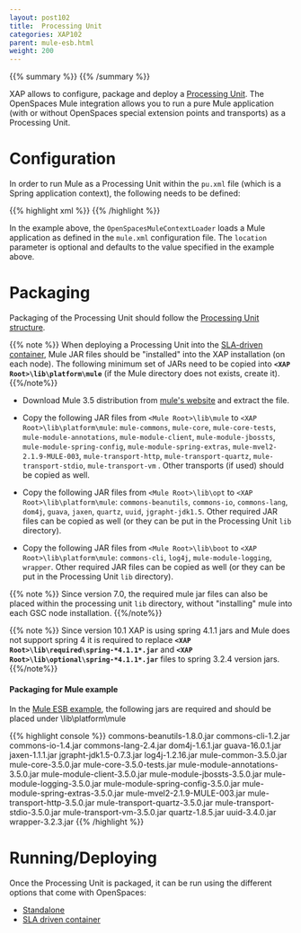 ```yaml
---
layout: post102
title:  Processing Unit
categories: XAP102
parent: mule-esb.html
weight: 200
---
```



{{% summary  %}} {{% /summary %}}



XAP allows to configure, package and deploy a [Processing Unit](./the-processing-unit-overview.html). The OpenSpaces Mule integration allows you to run a pure Mule application (with or without OpenSpaces special extension points and transports) as a Processing Unit.

# Configuration

In order to run Mule as a Processing Unit within the `pu.xml` file (which is a Spring application context), the following needs to be defined:

{{% highlight xml %}}
<bean class="org.openspaces.esb.mule.pu.OpenSpacesMuleContextLoader">
    <property name="location" value="/META-INF/spring/mule.xml"/>
</bean>
{{% /highlight %}}

In the example above, the `OpenSpacesMuleContextLoader` loads a Mule application as defined in the `mule.xml` configuration file. The `location` parameter is optional and defaults to the value specified in the example above.

# Packaging

Packaging of the Processing Unit should follow the [Processing Unit structure](./the-processing-unit-structure-and-configuration.html).

{{% note %}}
When deploying a Processing Unit into the [SLA-driven container](./deploying-onto-the-service-grid.html), Mule JAR files should be "installed" into the XAP installation (on each node). The following minimum set of JARs need to be copied into **`<XAP Root>\lib\platform\mule`** (if the Mule directory does not exists, create it).
{{%/note%}}

- Download Mule 3.5 distribution from [mule's website](https://www.mulesoft.org/download-mule-esb-community-edition) and extract the file.
 
- Copy the following JAR files from `<Mule Root>\lib\mule` to `<XAP Root>\lib\platform\mule`:
`mule-commons`, `mule-core`, `mule-core-tests`, `mule-module-annotations`, `mule-module-client`, `mule-module-jbossts`, `mule-module-spring-config`, `mule-module-spring-extras`,  `mule-mvel2-2.1.9-MULE-003`, `mule-transport-http`, `mule-transport-quartz`, `mule-transport-stdio`, `mule-transport-vm` . Other transports (if used) should be copied as well.

- Copy the following JAR files from `<Mule Root>\lib\opt` to `<XAP Root>\lib\platform\mule`:
`commons-beanutils`, `commons-io`, `commons-lang`, `dom4j`, `guava`, `jaxen`, `quartz`, `uuid`, `jgrapht-jdk1.5`. Other required JAR files can be copied as well (or they can be put in the Processing Unit `lib` directory).

- Copy the following JAR files from `<Mule Root>\lib\boot` to `<XAP Root>\lib\platform\mule`:
`commons-cli`, `log4j`, `mule-module-logging`, `wrapper`. Other required JAR files can be copied as well (or they can be put in the Processing Unit `lib` directory).

{{% note %}}
Since version 7.0, the required mule jar files can also be placed within the processing unit `lib` directory, without "installing" mule into each GSC node installation.
{{%/note%}}

{{% note %}}
Since version 10.1 XAP is using spring 4.1.1 jars and Mule does not support spring 4 it is required to replace **`<XAP Root>\lib\required\spring-*4.1.1*.jar`** and **`<XAP Root>\lib\optional\spring-*4.1.1*.jar`** files to spring 3.2.4 version jars.
{{%/note%}}

#### Packaging for Mule example

In the [Mule ESB example](/sbp/mule-esb-example.html), the following jars are required and should be placed under <XAP Root>\lib\platform\mule

{{% highlight console %}}
commons-beanutils-1.8.0.jar
commons-cli-1.2.jar
commons-io-1.4.jar
commons-lang-2.4.jar
dom4j-1.6.1.jar
guava-16.0.1.jar
jaxen-1.1.1.jar
jgrapht-jdk1.5-0.7.3.jar
log4j-1.2.16.jar
mule-common-3.5.0.jar
mule-core-3.5.0.jar
mule-core-3.5.0-tests.jar
mule-module-annotations-3.5.0.jar
mule-module-client-3.5.0.jar
mule-module-jbossts-3.5.0.jar
mule-module-logging-3.5.0.jar
mule-module-spring-config-3.5.0.jar
mule-module-spring-extras-3.5.0.jar
mule-mvel2-2.1.9-MULE-003.jar
mule-transport-http-3.5.0.jar
mule-transport-quartz-3.5.0.jar
mule-transport-stdio-3.5.0.jar
mule-transport-vm-3.5.0.jar
quartz-1.8.5.jar
uuid-3.4.0.jar
wrapper-3.2.3.jar
{{% /highlight %}}

# Running/Deploying

Once the Processing Unit is packaged, it can be run using the different options that come with OpenSpaces:

- [Standalone](./running-in-standalone-mode.html)
- [SLA driven container](./deploying-onto-the-service-grid.html)
